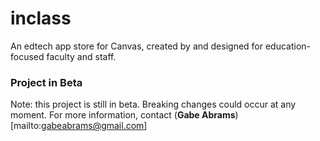 # inclass

An edtech app store for Canvas, created by and designed for education-focused faculty and staff.

### Project in Beta

Note: this project is still in beta. Breaking changes could occur at any moment. For more information, contact (**Gabe Abrams**)[mailto:gabeabrams@gmail.com]
